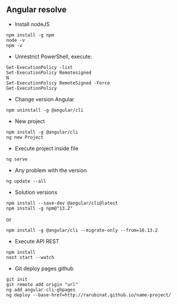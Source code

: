 ## Angular resolve

- Install nodeJS
```
npm install -g npm
node -v
npm -v
```

- Unrestrict PowerShell, execute:
```
Get-ExecutionPolicy -list
Set-ExecutionPolicy Remotesigned
N
Set-ExecutionPolicy RemoteSigned -Force
Get-ExecutionPolicy
```

- Change version Angular
```
npm uninstall -g @angular/cli
```

- New project
```
npm install -g @angular/cli
ng new Project
```

- Execute project inside file
```
ng serve
```

- Any problem with the version
```
ng update --all

```

- Solution versions
```
npm install --save-dev @angular/cli@latest
npm install -g npm@"13.2"
```
or
```
npm install -g @angular/cli --migrate-only --from=16.13.2

```
- Execute API REST
```
npm install
nest start --watch
```

- Git deploy pages github
```
git init
git remote add origin "url"
ng add angular-cli-ghpages
ng deploy --base-href=http://rarubinat.github.io/name-project/
````
